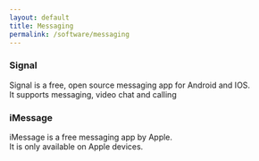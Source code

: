 ```yaml
---
layout: default
title: Messaging
permalink: /software/messaging
---
```

### Signal  
Signal is a free, open source messaging app for Android and IOS.  
It supports messaging, video chat and calling

### iMessage  
iMessage is a free messaging app by Apple.  
It is only available on Apple devices.
